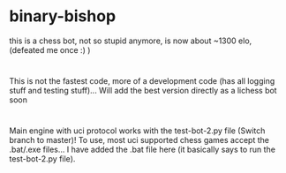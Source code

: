 # binary-bishop

this is a chess bot, 
not so stupid anymore, is now about ~1300 elo, (defeated me once :) )

#
This is not the fastest code, more of a development code (has all logging stuff and testing stuff)... 
Will add the best version directly as a lichess bot soon

#
Main engine with uci protocol works with the test-bot-2.py file (Switch branch to master)! To use, most uci supported chess games accept the .bat/.exe files... I have added the .bat file here (it basically says to run the test-bot-2.py file).
